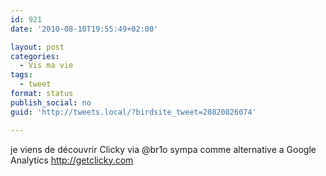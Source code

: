 ```yaml
---
id: 921
date: '2010-08-10T19:55:49+02:00'

layout: post
categories:
  - Vis ma vie
tags:
  - tweet
format: status
publish_social: no
guid: 'http://tweets.local/?birdsite_tweet=20820826074'

---
```


je viens de découvrir Clicky via @br1o sympa comme alternative a Google Analytics http://getclicky.com